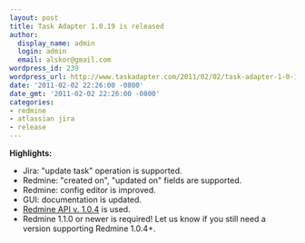 ```yaml
---
layout: post
title: Task Adapter 1.0.19 is released
author:
  display_name: admin
  login: admin
  email: alskor@gmail.com
wordpress_id: 239
wordpress_url: http://www.taskadapter.com/2011/02/02/task-adapter-1-0-19-is-released/
date: '2011-02-02 22:26:00 -0800'
date_gmt: '2011-02-02 22:26:00 -0800'
categories:
- redmine
- atlassian jira
- release
---
```


**Highlights:**

* Jira: "update task" operation is supported.
* Redmine: "created on", "updated on" fields are supported.
* Redmine: config editor is improved.
* GUI: documentation is updated.
* <a href="http://taskadapter.com/redmine_java_api_1.0.4">Redmine API v. 1.0.4</a> is used.
* Redmine 1.1.0 or newer is required! Let us know if you still need a version supporting Redmine 1.0.4+.
